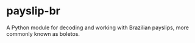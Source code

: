 # payslip-br
A Python module for decoding and working with Brazilian payslips, more commonly known as boletos.